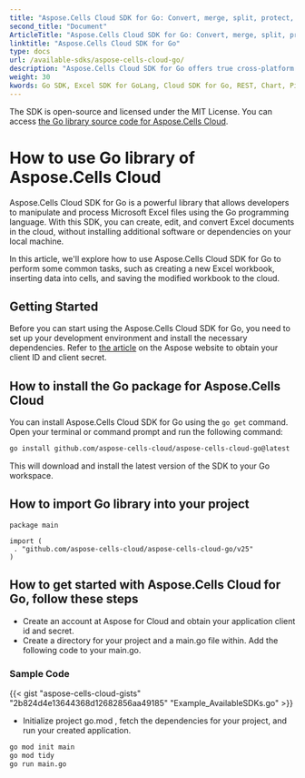 ```yaml
---
title: "Aspose.Cells Cloud SDK for Go: Convert, merge, split, protect, search, replace, and more."
second_title: "Document"
ArticleTitle: "Aspose.Cells Cloud SDK for Go: Convert, merge, split, protect, search, replace, and more."
linktitle: "Aspose.Cells Cloud SDK for Go"
type: docs
url: /available-sdks/aspose-cells-cloud-go/
description: "Aspose.Cells Cloud SDK for Go offers true cross-platform power: one import provides Windows, Linux, and macOS developers with the same fluent API to create, convert, merge, split, protect, delete blank rows/columns, and manipulate every Excel object—no Office installation required, no platform-specific tweaks."
weight: 30
kwords: Go SDK, Excel SDK for GoLang, Cloud SDK for Go, REST, Chart, Pivot Table, Table/List Object, Convert Spreadsheet, PDF, CSV, Json, Markdown, Merge, Split, Protect, Search, Replace
---
```



The SDK is open-source and licensed under the MIT License. You can access [the Go library source code for Aspose.Cells Cloud](https://github.com/aspose-cells-cloud/aspose-cells-cloud-go).

# **How to use Go library of Aspose.Cells Cloud**

Aspose.Cells Cloud SDK for Go is a powerful library that allows developers to manipulate and process Microsoft Excel files using the Go programming language. With this SDK, you can create, edit, and convert Excel documents in the cloud, without installing additional software or dependencies on your local machine.

In this article, we'll explore how to use Aspose.Cells Cloud SDK for Go to perform some common tasks, such as creating a new Excel workbook, inserting data into cells, and saving the modified workbook to the cloud.

## **Getting Started**

Before you can start using the Aspose.Cells Cloud SDK for Go, you need to set up your development environment and install the necessary dependencies. Refer to [the article](https://docs.aspose.cloud/cells/quickstart/) on the Aspose website to obtain your client ID and client secret.

## How to install the Go package for Aspose.Cells Cloud

You can install Aspose.Cells Cloud SDK for Go using the `go get` command. Open your terminal or command prompt and run the following command:

```bash
go install github.com/aspose-cells-cloud/aspose-cells-cloud-go@latest
```

This will download and install the latest version of the SDK to your Go workspace.

## How to import Go library into your project

```golang
package main

import (
 . "github.com/aspose-cells-cloud/aspose-cells-cloud-go/v25"
)
```

## How to get started with Aspose.Cells Cloud for Go, follow these steps

- Create an account at Aspose for Cloud and obtain your application client id and secret.
- Create a directory for your project and a main.go file within. Add the following code to your main.go.

### **Sample Code**

{{< gist "aspose-cells-cloud-gists" "2b824d4e13644368d12682856aa49185" "Example_AvailableSDKs.go" >}}

- Initialize project go.mod , fetch the dependencies for your project, and run your created application.

```bash
go mod init main
go mod tidy
go run main.go

```
